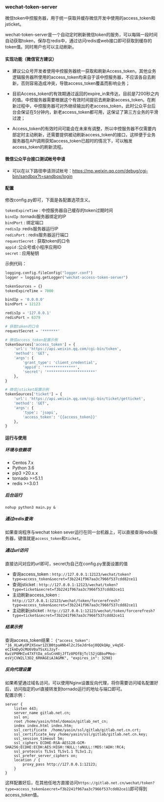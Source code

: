 ### wechat-token-server
微信token中控服务器，用于统一获取并缓存微信开发中使用的access_token和jsticket。  

wechat-token-server是一个自动定时刷新微信token的服务，可以每隔一段时间自动获取token，保存在redis中，通过访问redis或web接口即可获取到缓存的token值。同时用户也可以主动刷新。

#### 实现功能（微信官方建议）
- 建议公众号开发者使用中控服务器统一获取和刷新Access_token，其他业务逻辑服务器所使用的access_token均来自于该中控服务器，不应该各自去刷新，否则容易造成冲突，导致access_token覆盖而影响业务；

- 目前Access_token的有效期通过返回的expire_in来传达，目前是7200秒之内的值。中控服务器需要根据这个有效时间提前去刷新新access_token。在刷新过程中，中控服务器可对外继续输出的老access_token，此时公众平台后台会保证在5分钟内，新老access_token都可用，这保证了第三方业务的平滑过渡；

- Access_token的有效时间可能会在未来有调整，所以中控服务器不仅需要内部定时主动刷新，还需要提供被动刷新access_token的接口，这样便于业务服务器在API调用获知access_token已超时的情况下，可以触发access_token的刷新流程。

#### 微信公众平台接口测试帐号申请
- 可以在以下路径申请测试帐号：https://mp.weixin.qq.com/debug/cgi-bin/sandbox?t=sandbox/login

#### 配置
修改config.py即可，下面是各配置选项含义。  

```tokenExpireTime``` : 中控服务器自己缓存的token过期时间  
```bindIp```  :tornado服务器绑定的IP  
```bindPort``` : 绑定端口  
```redisIp``` :redis服务器运行IP  
```redisPort``` : redis服务器运行端口  
```requestSecret``` : 获取token的口令    
```appid``` :公众号或小程序应用ID  
```secret``` : 应用秘钥    

示例代码：
```python
logging.config.fileConfig("logger.conf")
logger = logging.getLogger("wechat-access-token-server")

tokenSources = {}
tokenExpireTime = 7000

bindIp = '0.0.0.0'
bindPort = 12123

redisIp = '127.0.0.1'
redisPort = 6379

# 获取token的口令
requestSecret = '*******'

# 微信access_token配置示例
tokenSources['access_token'] = {
    'url': 'https://api.weixin.qq.com/cgi-bin/token',
    'method': 'GET',
    'args': {
        'grant_type': 'client_credential',
        'appid': '**************',
        'secret': '**********************'
    },
}

# 微信jsticket配置示例
tokenSources['ticket'] = {
    'url': 'https://api.weixin.qq.com/cgi-bin/ticket/getticket',
    'method': 'GET',
    'args': {
        'type': 'jsapi',
        'access_token': '{{access_token}}'
    },
}
```
#### 运行与使用
##### 环境与依赖项
- Centos 7.x
- Python 3.6
- pip3 >20.x.x
- tornado >=5.1.1
- redis >=3.0.1
##### 后台运行
```nohup python3 main.py & ```

##### 通过redis查询
如果查询程序与wechat token sever运行在同一台机器上，可以直接查询redis服务器，键值就是```access_token```和```ticket```。

##### 通过url访问
直接访问对应的url即可，secret为自己在config.py里面设置的值   

- 查询access_token : ```http://127.0.0.1:12123/wechat/token?type=access_token&secret=f3b2241f967aa3c7966f537cdd82ce11```
- 查询jsticket : ```http://127.0.0.1:12123/wechat/token?type=ticket&secret=f3b2241f967aa3c7966f537cdd82ce11```
- 主动刷新access_token : ```http://127.0.0.1:12123/wechat/token/forcerefresh?type=access_token&secret=f3b2241f967aa3c7966f537cdd82ce11```
- 主动刷新jsticket : ```http://127.0.0.1:12123/wechat/token/forcerefresh?type=ticket&secret=f3b2241f967aa3c7966f537cdd82ce11```

##### 结果示例
查询access_token结果： ```{"access_token": "16_XLwKyOP2XSxwr1ZCB0tpaANb4l2cJSeJdr6aj0QQkQAp_v4q5E-eCIkmDyOcMU6V0aTSsXiJzyf-KwiVP0MHIv47XftDa_oSvCnH8jJfTz8POfBjTcl52jGBboPMoo-esVjCVW2Ll3D2_6RHAGEiAJAGMK", "expires_in": 3298}```

##### 反向代理设置
如果希望通过域名访问，可以使用Nginx设置反向代理，将你需要访问域名配置好后，访问指定的url直接转发到tornado运行的地址与端口即可。   
配置示例：
```
server {
    listen 443;
    server_name gitlab.net.cn;
    ssl on;
    root /home/yasin/html/domain/gitlab_net_cn;
    index index.html index.htm;
    ssl_certificate  /home/yasin/ssl/gitlab/gitlab.net.cn.crt;
    ssl_certificate_key /home/yasin/ssl/gitlab/gitlab.net.cn.key;
    ssl_session_timeout 5m;
    ssl_ciphers ECDHE-RSA-AES128-GCM-SHA256:ECDHE:ECDH:AES:HIGH:!NULL:!aNULL:!MD5:!ADH:!RC4;
    ssl_protocols TLSv1 TLSv1.1 TLSv1.2;
    ssl_prefer_server_ciphers on;
    location / {
        proxy_pass http://127.0.0.1:12123;
    }
}

```
这样配置好后，在其他任地方直接访问```https://gitlab.net.cn/wechat/token?type=access_token&secret=f3b2241f967aa3c7966f537cdd82ce11```即可得到access_token值。
